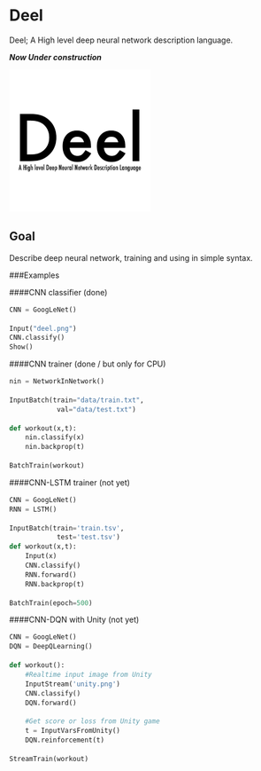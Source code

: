 # Deel
Deel; A High level deep neural network description language.

***Now Under construction***

![logo](deel.png)


## Goal
Describe deep neural network, training and using in simple syntax.

###Examples

####CNN classifier (done)
```python
CNN = GoogLeNet()

Input("deel.png")
CNN.classify()
Show()

```

####CNN trainer (done / but only for CPU)
```python
nin = NetworkInNetwork()

InputBatch(train="data/train.txt",
			val="data/test.txt")

def workout(x,t):
	nin.classify(x)	
	nin.backprop(t)

BatchTrain(workout)
```

####CNN-LSTM trainer (not yet)
```python
CNN = GoogLeNet()
RNN = LSTM()

InputBatch(train='train.tsv',
			test='test.tsv')
def workout(x,t):
	Input(x)
	CNN.classify() 
	RNN.forward()
	RNN.backprop(t)

BatchTrain(epoch=500)
```

####CNN-DQN with Unity (not yet)
```python
CNN = GoogLeNet()
DQN = DeepQLearning()

def workout():
	#Realtime input image from Unity
	InputStream('unity.png') 
	CNN.classify() 
	DQN.forward()

	#Get score or loss from Unity game
	t = InputVarsFromUnity()
	DQN.reinforcement(t)

StreamTrain(workout)
```

